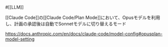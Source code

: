 #[[LLM]]

[[Claude Code]]の[[Claude Code/Plan Mode]]において、Opusモデルを利用し、計画の承認後は自動でSonnetモデルに切り替えるモード

<https://docs.anthropic.com/en/docs/claude-code/model-config#opusplan-model-setting>